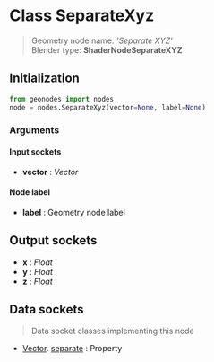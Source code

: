 
# Class SeparateXyz

> Geometry node name: _'Separate XYZ'_<br>Blender type:  **ShaderNodeSeparateXYZ**

## Initialization


```python
from geonodes import nodes
node = nodes.SeparateXyz(vector=None, label=None)
```


### Arguments


#### Input sockets



- **vector** : _Vector_



#### Node label



- **label** : Geometry node label



## Output sockets



- **x** : _Float_
- **y** : _Float_
- **z** : _Float_



## Data sockets

> Data socket classes implementing this node


- [Vector](aaa). [separate](bbb) : Property


